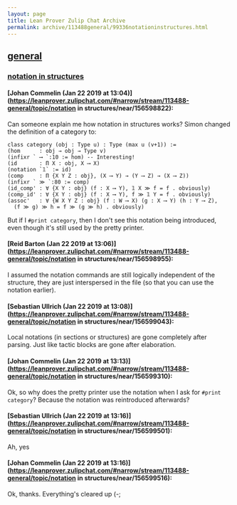 ```yaml
---
layout: page
title: Lean Prover Zulip Chat Archive 
permalink: archive/113488general/99336notationinstructures.html
---
```


## [general](index.html)
### [notation in structures](99336notationinstructures.html)

#### [Johan Commelin (Jan 22 2019 at 13:04)](https://leanprover.zulipchat.com/#narrow/stream/113488-general/topic/notation in structures/near/156598822):
Can someone explain me how notation in structures works? Simon changed the definition of a category to:
```lean
class category (obj : Type u) : Type (max u (v+1)) :=
(hom      : obj → obj → Type v)
(infixr ` ⟶ `:10 := hom) -- Interesting!
(id       : Π X : obj, X ⟶ X)
(notation `𝟙` := id)
(comp     : Π {X Y Z : obj}, (X ⟶ Y) → (Y ⟶ Z) → (X ⟶ Z))
(infixr ` ≫ `:80 := comp)
(id_comp' : ∀ {X Y : obj} (f : X ⟶ Y), 𝟙 X ≫ f = f . obviously)
(comp_id' : ∀ {X Y : obj} (f : X ⟶ Y), f ≫ 𝟙 Y = f . obviously)
(assoc'   : ∀ {W X Y Z : obj} (f : W ⟶ X) (g : X ⟶ Y) (h : Y ⟶ Z),
  (f ≫ g) ≫ h = f ≫ (g ≫ h) . obviously)
```
But if I `#print category`, then I don't see this notation being introduced, even though it's still used by the pretty printer.

#### [Reid Barton (Jan 22 2019 at 13:06)](https://leanprover.zulipchat.com/#narrow/stream/113488-general/topic/notation in structures/near/156598955):
I assumed the notation commands are still logically independent of the structure, they are just interspersed in the file (so that you can use the notation earlier).

#### [Sebastian Ullrich (Jan 22 2019 at 13:08)](https://leanprover.zulipchat.com/#narrow/stream/113488-general/topic/notation in structures/near/156599043):
Local notations (in sections or structures) are gone completely after parsing. Just like tactic blocks are gone after elaboration.

#### [Johan Commelin (Jan 22 2019 at 13:13)](https://leanprover.zulipchat.com/#narrow/stream/113488-general/topic/notation in structures/near/156599310):
Ok, so why does the pretty printer use the notation when I ask for `#print category`? Because the notation was reintroduced afterwards?

#### [Sebastian Ullrich (Jan 22 2019 at 13:16)](https://leanprover.zulipchat.com/#narrow/stream/113488-general/topic/notation in structures/near/156599501):
Ah, yes

#### [Johan Commelin (Jan 22 2019 at 13:16)](https://leanprover.zulipchat.com/#narrow/stream/113488-general/topic/notation in structures/near/156599516):
Ok, thanks. Everything's cleared up (-;

